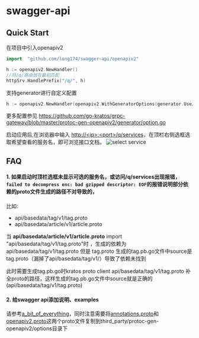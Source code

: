 # swagger-api
## Quick Start

在项目中引入openapiv2

```go
import	"github.com/long174/swagger-api/openapiv2"

h := openapiv2.NewHandler()
//将/q/路由放在最前匹配
httpSrv.HandlePrefix("/q/", h)
```

支持generator进行自定义配置
```go
h := openapiv2.NewHandler(openapiv2.WithGeneratorOptions(generator.UseJSONNamesForFields(true), generator.EnumsAsInts(true)))
```
更多配置参见 https://github.com/go-kratos/grpc-gateway/blob/master/protoc-gen-openapiv2/generator/option.go


启动应用后,在浏览器中输入 [http://\<ip>:\<port>/q/services](http://ip:port/q/services)，在顶栏右侧选框选取希望查看的服务名，即可浏览接口文档。
![select service](/img/swagger.png)

## FAQ
#### 1. 如果启动时顶栏选框未显示可选的服务名，或访问/q/services出现报错，`failed to decompress enc: bad gzipped descriptor: EOF`的报错说明部分依赖的proto文件生成的路径不对导致的，
比如:
- api/basedata/tag/v1/tag.proto
- api/basedata/article/v1/article.proto

当 **api/basedata/article/v1/article.proto** import "api/basedata/tag/v1/tag.proto"时 ，生成的依赖为api/basedata/tag/v1/tag.proto 
但是 tag.proto 生成的tag.pb.go文件中source是tag.proto（漏掉了api/basedata/tag/v1/）导致了依赖未找到

此时需要生成tag.pb.go时kratos proto client api/basedata/tag/v1/tag.proto 补全proto的路径，这样生成的tag.pb.go文件中source就是正确的(api/basedata/tag/v1/tag.proto)

#### 2. 给swagger api添加说明、examples
请参考[a_bit_of_everything](https://github.com/grpc-ecosystem/grpc-gateway/blob/master/examples/internal/proto/examplepb/a_bit_of_everything.proto)，同时注意需要将[annotations.proto](https://github.com/go-kratos/kratos/blob/main/third_party/protoc-gen-openapiv2/options/annotations.proto)和[openapiv2.proto](https://github.com/go-kratos/kratos/blob/main/third_party/protoc-gen-openapiv2/options/openapiv2.proto)这两个proto文件复制到third_party/protoc-gen-openapiv2/options目录下
